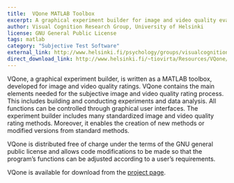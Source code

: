```yaml
---
title:  VQone MATLAB Toolbox
excerpt: A graphical experiment builder for image and video quality evaluations
author: Visual Cognition Research Group, University of Helsinki
license: GNU General Public License
tags: matlab
category: "Subjective Test Software"
external_link: http://www.helsinki.fi/psychology/groups/visualcognition/
direct_download_link: http://www.helsinki.fi/~tiovirta/Resources/VQone/VQONE_0.94_release_v005.zip
---
```


VQone, a graphical experiment builder, is written as a MATLAB toolbox, developed for image and video quality ratings. VQone contains the main elements needed for the subjective image and video quality rating process. This includes building and conducting experiments and data analysis. All functions can be controlled through graphical user interfaces. The experiment builder includes many standardized image and video quality rating methods. Moreover, it enables the creation of new methods or modified versions from standard methods.

VQone is distributed free of charge under the terms of the GNU general public license and allows code modifications to be made so that the program’s functions can be adjusted according to a user’s requirements.

VQone is available for download from the [project page](http://www.helsinki.fi/psychology/groups/visualcognition/).